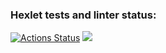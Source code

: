 ### Hexlet tests and linter status:
[![Actions Status](https://github.com/Titonatos/frontend-project-44/actions/workflows/hexlet-check.yml/badge.svg)](https://github.com/Titonatos/frontend-project-44/actions)
<a href="https://codeclimate.com/github/Titonatos/frontend-project-44/maintainability"><img src="https://api.codeclimate.com/v1/badges/ddf5e017a77a5efb6a1e/maintainability" /></a>
<script async id="asciicast-IKHenf7oZAz2na6B4gvsnSO5H" src="https://asciinema.org/a/IKHenf7oZAz2na6B4gvsnSO5H.js"></script>
<script async id="asciicast-sEVx60TP1dNH4edzWoh6VNL7q" src="https://asciinema.org/a/sEVx60TP1dNH4edzWoh6VNL7q.js"></script>